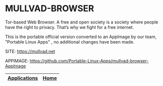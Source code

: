 # MULLVAD-BROWSER

 Tor-based Web Browser. A free and open society is a society where people have the right to privacy. That’s why we fight for a free internet.

 This is the portable official version converted to an AppImage by our team, "Portable Linux Apps" , no additional changes have been made.

 SITE: https://mullvad.net
 
 APPIMAGE: https://github.com/Portable-Linux-Apps/mullvad-browser-AppImage

 | [Applications](https://portable-linux-apps.github.io/apps.html) | [Home](https://portable-linux-apps.github.io)
 | --- | --- |
